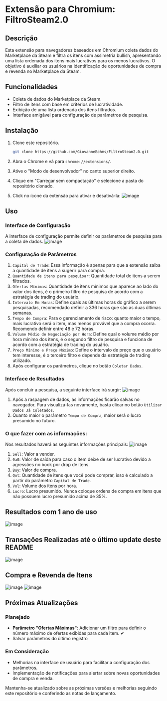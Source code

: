 # Extensão para Chromium: FiltroSteam2.0

## Descrição

Esta extensão para navegadores baseados em Chromium coleta dados do Marketplace da Steam e filtra os itens com assimetria bullish, apresentando uma lista ordenada dos itens mais lucrativos para os menos lucrativos. O objetivo é auxiliar os usuários na identificação de oportunidades de compra e revenda no Marketplace da Steam.

## Funcionalidades

- Coleta de dados do Marketplace da Steam.
- Filtro de itens com base em critérios de lucratividade.
- Exibição de uma lista ordenada dos itens filtrados.
- Interface amigável para configuração de parâmetros de pesquisa.

## Instalação

1. Clone este repositório.
    ```bash
    git clone https://github.com/GiovanneBohms/FiltroSteam2.0.git
    ```

2. Abra o Chrome e vá para `chrome://extensions/`.

3. Ative o "Modo de desenvolvedor" no canto superior direito.

4. Clique em "Carregar sem compactação" e selecione a pasta do repositório clonado.
5. Click no ícone da extensão para ativar e desativá-la: ![image](https://github.com/GiovanneBohms/FiltroSteam2.0/assets/13811860/e21ca124-40e6-42cb-a90f-e7cb029d49c1)

## Uso

### Interface de Configuração

A interface de configuração permite definir os parâmetros de pesquisa para a coleta de dados.
![image](https://github.com/GiovanneBohms/FiltroSteam2.0/assets/13811860/64e6346e-5278-4d70-9899-8847ffa6f392)

### Configuração de Parâmetros
1. `Capital de Trade`: Essa informação é apenas para que a extensão saiba a quantidade de itens a sugerir para compra.
2. `Quantidade de itens para pesquisar`: Quantidade total de itens a serem filtrados.
3. `Ofertas Mínimas`: Quantidade de itens mínimos que aparece ao lado do valor dos itens, é o primeiro filtro de pesquisa de acordo com a estratégia de trading do usuário.
4. `Intervalo Em Horas`: Define quais as últimas horas do gráfico a serem pesquisadas, recomendado definir a 336 horas que são as duas últimas semanas.
5. `Tempo de Compra`: Para o gerenciamento de risco: quanto maior o tempo, mais lucrativo será o item, mas menos provável que a compra ocorra. Recomendo definir entre 48 e 72 horas.
6. `Volume Médio de Negociação por Hora`: Define qual o volume médio por hora mínimo dos itens, é o segundo filtro de pesquisa e funciona de acordo com a estratégia de trading do usuário.
7. `Preço Mínimo e Preço Máximo`: Define o intervalo de preço que o usuário tem interesse, é o terceiro filtro e depende da estratégia de trading utilizado.
8. Após configurar os parâmetros, clique no botão `Coletar Dados`.

### Interface de Resultados
Após concluir a pesquisa, a seguinte interface irá surgir:
![image](https://github.com/GiovanneBohms/FiltroSteam2.0/assets/13811860/fa40dc54-4a00-4e5b-9e21-90dd54cfe5ea)
1. Após a raspagem de dados, as informações ficarão salvas no navegador. Para visualizá-las novamente, basta clicar no botão `Utilizar Dados Já Coletados`.
2. Quanto maior o parâmetro `Tempo de Compra`, maior será o lucro presumido no futuro.

### O que fazer com as informações:
Nos resultados haverá as seguintes informações principais:
![image](https://github.com/GiovanneBohms/FiltroSteam2.0/assets/13811860/3f6e284b-3e98-4252-a33e-019e8e0d4a51)

1. `Sell`: Valor a vender.
2. `0a0`: Valor de saída para caso o item deixe de ser lucrativo devido a agressões no book por drop de itens.
3. `Buy`: Valor de compra.
4. `Qnt`: Quantidade de itens que você pode comprar, isso é calculado a partir do parâmetro `Capital de Trade`.
5. `Vol`: Volume dos itens por hora.
6. `Lucro`: Lucro presumido. Nunca coloque ordens de compra em itens que não possuem lucro presumido acima de 35%.

## Resultados com 1 ano de uso

![image](https://github.com/GiovanneBohms/FiltroSteam2.0/assets/13811860/2d36860f-5dea-4993-871d-019d66f8be6c)

## Transações Realizadas até o último update deste README

![image](https://github.com/GiovanneBohms/FiltroSteam2.0/assets/13811860/04b35a57-0601-44fe-ac95-3cf23e8bc0f0)

## Compra e Revenda de Itens
![image](https://github.com/GiovanneBohms/FiltroSteam2.0/assets/13811860/cd7d6a0b-a3fe-4ed2-a0ac-d4fadafa830d)
![image](https://github.com/GiovanneBohms/FiltroSteam2.0/assets/13811860/98ac2329-316f-4691-a000-da71ebebaf85)

## Próximas Atualizações

### Planejado

- **Parâmetro "Ofertas Máximas"**: Adicionar um filtro para definir o número máximo de ofertas exibidas para cada item. ✔
- Salvar parâmetros do último registro

### Em Consideração

- Melhorias na interface de usuário para facilitar a configuração dos parâmetros.
- Implementação de notificações para alertar sobre novas oportunidades de compra e venda.

Mantenha-se atualizado sobre as próximas versões e melhorias seguindo este repositório e conferindo as notas de lançamento.
